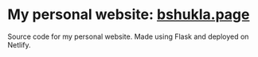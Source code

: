 # My personal website: [bshukla.page](https://bshukla.page)
Source code for my personal website. Made using Flask and deployed on Netlify.